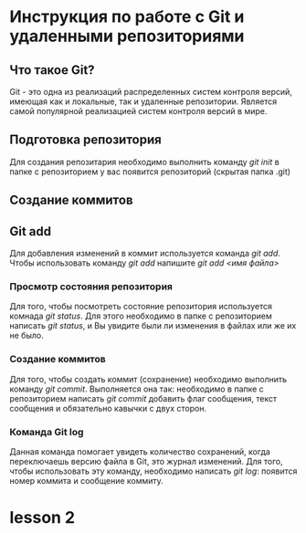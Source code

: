 # Инструкция по работе с Git и удаленными репозиториями

## Что такое Git?
Git - это одна из реализаций распределенных систем контроля версий, имеющая как и локальные, так и удаленные репозитории. Является самой популярной реализацией систем контроля версий в мире.
## Подготовка репозитория
Для создания репозитария необходимо выполнить команду *git init* в папке с репозиторием у вас появится репозиторий (скрытая папка .git)

## Создание коммитов

## Git add
Для добавления изменений в коммит используется команда *git add*. Чтобы использовать команду *git add* напишите *git add <имя файла>*

### Просмотр состояния репозитория
Для того, чтобы посмотреть состояние репозитория используется комнада *git status*. Для этого необходимо в папке с репозиторием написать *git status*, и Вы увидите были ли изменения в файлах или же их не было.

### Создание коммитов 
Для того, чтобы создать коммит (сохранение) необходимо выполнить команду *git commit*. Выполняется она так: необходимо в папке с репозиторием написать *git commit* добавить флаг сообщения, текст сообщения и обязательно кавычки с двух сторон. 
### Команда Git log
Данная команда помогает увидеть количество сохранений, когда переключаешь версию файла в Git, это журнал изменений. Для того, чтобы использовать эту команду, необходимо написать *git log*: появится номер коммита и сообщение коммиту. 

# lesson 2